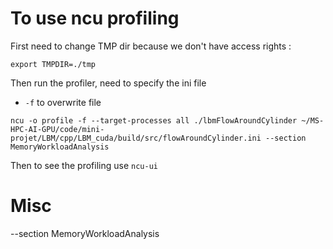 # To use ncu profiling
First need to change TMP dir because we don't have access rights :
```
export TMPDIR=./tmp
```

Then run the profiler, need to specify the ini file 
 - `-f` to overwrite file

```
ncu -o profile -f --target-processes all ./lbmFlowAroundCylinder ~/MS-HPC-AI-GPU/code/mini-projet/LBM/cpp/LBM_cuda/build/src/flowAroundCylinder.ini --section MemoryWorkloadAnalysis
```

Then to see the profiling use `ncu-ui`

# Misc

--section MemoryWorkloadAnalysis